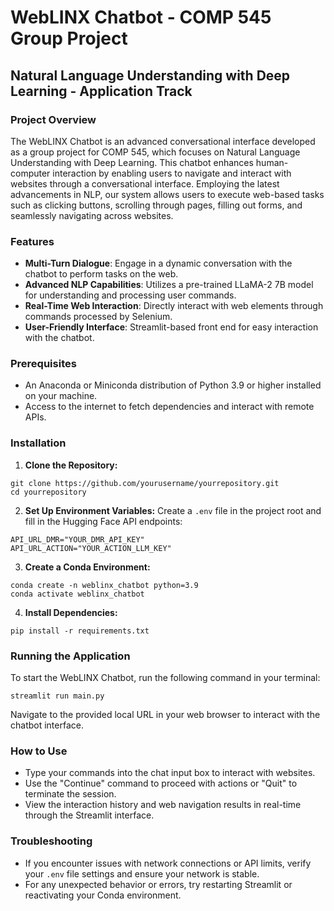 # WebLINX Chatbot - COMP 545 Group Project
## Natural Language Understanding with Deep Learning - Application Track

### Project Overview

The WebLINX Chatbot is an advanced conversational interface developed as a group project for COMP 545, which focuses on Natural Language Understanding with Deep Learning. This chatbot enhances human-computer interaction by enabling users to navigate and interact with websites through a conversational interface. Employing the latest advancements in NLP, our system allows users to execute web-based tasks such as clicking buttons, scrolling through pages, filling out forms, and seamlessly navigating across websites.

### Features

- **Multi-Turn Dialogue**: Engage in a dynamic conversation with the chatbot to perform tasks on the web.
- **Advanced NLP Capabilities**: Utilizes a pre-trained LLaMA-2 7B model for understanding and processing user commands.
- **Real-Time Web Interaction**: Directly interact with web elements through commands processed by Selenium.
- **User-Friendly Interface**: Streamlit-based front end for easy interaction with the chatbot.

### Prerequisites

- An Anaconda or Miniconda distribution of Python 3.9 or higher installed on your machine.
- Access to the internet to fetch dependencies and interact with remote APIs.

### Installation

1. **Clone the Repository:**
```
git clone https://github.com/yourusername/yourrepository.git
cd yourrepository
```

2. **Set Up Environment Variables:**
Create a `.env` file in the project root and fill in the Hugging Face API endpoints:
```
API_URL_DMR="YOUR_DMR_API_KEY"
API_URL_ACTION="YOUR_ACTION_LLM_KEY"
```

3. **Create a Conda Environment:**
```
conda create -n weblinx_chatbot python=3.9
conda activate weblinx_chatbot
```

4. **Install Dependencies:**
```
pip install -r requirements.txt
```

### Running the Application
To start the WebLINX Chatbot, run the following command in your terminal:
```
streamlit run main.py
```

Navigate to the provided local URL in your web browser to interact with the chatbot interface.

### How to Use
* Type your commands into the chat input box to interact with websites.
* Use the "Continue" command to proceed with actions or "Quit" to terminate the session.
* View the interaction history and web navigation results in real-time through the Streamlit interface.

### Troubleshooting
* If you encounter issues with network connections or API limits, verify your `.env` file settings and ensure your network is stable.
* For any unexpected behavior or errors, try restarting Streamlit or reactivating your Conda environment.
